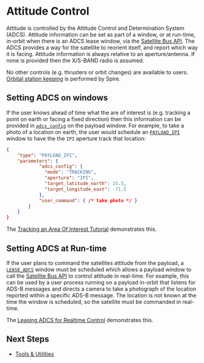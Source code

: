 # Attitude Control

Attitude is controlled by the Attitude Control and Determination System (ADCS). Attitude information can be set as part of a window, or at run-time, in-orbit when there is an ADCS lease window, via the [Satellite Bus API](https://developers.spire.com/satellite-bus-api/). The ADCS provides a way for the satellite to reorient itself, and report which way it is facing. Attitude information is always relative to an aperture/antenna. If none is provided then the X/S-BAND radio is assumed.

No other controls (e.g. thrusters or orbit changes) are available to users. [Orbital station keeping](https://en.wikipedia.org/wiki/Orbital_station-keeping) is performed by Spire.


## Setting ADCS on windows

If the user knows ahead of time what the are of interest is (e.g. tracking a point on earth or facing a fixed direction) then this information can be provided in [`adcs_config`](https://developers.spire.com/tasking-api-docs/#adcs_config) on the  payload window. For example, to take a photo of a location on earth, the user would schedule an [`PAYLOAD_IPI`](https://developers.spire.com/tasking-api-docs/#payload_ipi) window to have the the `IPI` aperture track that location:

```json
{
    "type": "PAYLOAD_IPI",
    "parameters": {
            "adcs_config": {
              "mode": "TRACKING",
              "aperture": "IPI",
              "target_latitude_north": 25.5,
              "target_longitude_east": -71.5
            },
            "user_command": { /* take photo */ }
        }
    }
}
```

The [Tracking an Area Of Interest Tutorial](./tutorials/aoi/) demonstrates this.


## Setting ADCS at Run-time

If the user plans to command the satellites attitude from the payload, a [`LEASE_ADCS`](https://developers.spire.com/tasking-api-docs/index.html#lease_adcs) window must be scheduled which allows a payload window to call the [Satellite Bus API](https://developers.spire.com/satellite-bus-api/) to control attitude in real-time. For example, this can be used by a user process running on a payload in-orbit that listens for ADS-B messages and directs a camera to take a photograph of the location reported within a specific ADS-B message. The location is not known at the time the window is scheduled, so the satellite must be commanded in real-time.

The [Leasing ADCS for Realtime Control](./tutorials/adcs-lease/) demonstrates this.



## Next Steps

 - [Tools & Utilities](./Utilities.md)
